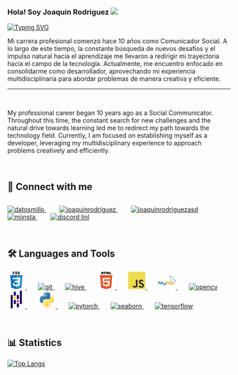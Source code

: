 ### Hola! Soy Joaquin Rodriguez <img src="https://media.giphy.com/media/hvRJCLFzcasrR4ia7z/giphy.gif" width="28">

[![Typing SVG](https://readme-typing-svg.demolab.com?font=Roboto+Mono&duration=3000&pause=1500&color=008B8B&center=false&vCenter=true&repeat=true&width=800&lines=%F0%9F%91%A8%E2%80%8D%F0%9F%92%BB+En+el+camino+de+convertirme+en+un+desarrollador+de+impacto;%F0%9F%91%A8%E2%80%8D%F0%9F%92%BB+On+my+way+to+becoming+an+impactful+developer;%F0%9F%92%A1+Transformando+ideas+en+soluciones+tecnol%C3%B3gicas;%F0%9F%92%A1+Transforming+ideas+into+technological+solutions)](https://git.io/typing-svg)

Mi carrera profesional comenzó hace 10 años como Comunicador Social. A lo largo de este tiempo, la constante búsqueda de nuevos desafíos y el impulso natural hacia el aprendizaje me llevaron a redirigir mi trayectoria hacia el campo de la tecnología. Actualmente, me encuentro enfocado en consolidarme como desarrollador, aprovechando mi experiencia multidisciplinaria para abordar problemas de manera creativa y eficiente.

---
&nbsp;

My professional career began 10 years ago as a Social Communicator. Throughout this time, the constant search for new challenges and the natural drive towards learning led me to redirect my path towards the technology field. Currently, I am focused on establishing myself as a developer, leveraging my multidisciplinary experience to approach problems creatively and efficiently.


&nbsp;

## 🚀 Connect with me

<p align="left" style="margin-top: 30px;">
  <a href="https://x.com/datosmillo" target="blank" style="margin-right: 30px;">
    <img src="https://raw.githubusercontent.com/rahuldkjain/github-profile-readme-generator/master/src/images/icons/Social/twitter.svg" alt="datosmillo" height="35" width="35" />
  </a>
  <a href="https://www.linkedin.com/in/joaquin-rodriguez-blangino/" target="blank" style="margin-right: 30px;">
    <img src="https://raw.githubusercontent.com/rahuldkjain/github-profile-readme-generator/master/src/images/icons/Social/linked-in-alt.svg" alt="joaquinrodriguez" height="35" width="35" />
  </a>
  <a href="https://www.facebook.com/joaquin.rodriguez.54390876" target="blank" style="margin-right: 30px;">
    <img src="https://raw.githubusercontent.com/rahuldkjain/github-profile-readme-generator/master/src/images/icons/Social/facebook.svg" alt="joaquinrodriguezasd" height="35" width="35" />
  </a>
  <a href="https://www.instagram.com/jrodriguezblangino/" target="blank" style="margin-right: 30px;">
    <img src="https://raw.githubusercontent.com/rahuldkjain/github-profile-readme-generator/master/src/images/icons/Social/instagram.svg" alt="miinsta" height="35" width="35" />
  </a>
  <a href="https://discord.gg/jrodriguezblangino" target="blank">
    <img src="https://raw.githubusercontent.com/rahuldkjain/github-profile-readme-generator/master/src/images/icons/Social/discord.svg" alt="discord linl" height="35" width="35" />
  </a>
</p>


&nbsp;
&nbsp;

## 🛠️ Languages and Tools

<p align="left" style="margin-top: 20px;">
  <a href="https://www.w3schools.com/css/" target="_blank" rel="noreferrer" style="margin-right: 25px;"> 
    <img src="https://raw.githubusercontent.com/devicons/devicon/master/icons/css3/css3-original-wordmark.svg" alt="css3" width="40" height="40"/>
  </a> 
  <a href="https://git-scm.com/" target="_blank" rel="noreferrer" style="margin-right: 25px;">
    <img src="https://www.vectorlogo.zone/logos/git-scm/git-scm-icon.svg" alt="git" width="40" height="40"/>
  </a>
  <a href="https://hive.apache.org/" target="_blank" rel="noreferrer" style="margin-right: 25px;">
    <img src="https://www.vectorlogo.zone/logos/apache_hive/apache_hive-icon.svg" alt="hive" width="40" height="40"/>
  </a>  
  <a href="https://www.w3.org/html/" target="_blank" rel="noreferrer" style="margin-right: 25px;"> 
    <img src="https://raw.githubusercontent.com/devicons/devicon/master/icons/html5/html5-original-wordmark.svg" alt="html5" width="40" height="40"/>
  </a>  
  <a href="https://developer.mozilla.org/en-US/docs/Web/JavaScript" target="_blank" rel="noreferrer" style="margin-right: 25px;"> 
    <img src="https://raw.githubusercontent.com/devicons/devicon/master/icons/javascript/javascript-original.svg" alt="javascript" width="40" height="40"/>
  </a>
  <a href="https://www.mysql.com/" target="_blank" rel="noreferrer" style="margin-right: 25px;"> 
    <img src="https://raw.githubusercontent.com/devicons/devicon/master/icons/mysql/mysql-original-wordmark.svg" alt="mysql" width="40" height="40"/>
  </a> 
  <a href="https://opencv.org/" target="_blank" rel="noreferrer" style="margin-right: 25px;"> 
    <img src="https://www.vectorlogo.zone/logos/opencv/opencv-icon.svg" alt="opencv" width="40" height="40"/>
  </a>
  <a href="https://pandas.pydata.org/" target="_blank" rel="noreferrer" style="margin-right: 25px;"> 
    <img src="https://raw.githubusercontent.com/devicons/devicon/2ae2a900d2f041da66e950e4d48052658d850630/icons/pandas/pandas-original.svg" alt="pandas" width="40" height="40"/>
  </a>
  <a href="https://www.python.org" target="_blank" rel="noreferrer" style="margin-right: 25px;"> 
    <img src="https://raw.githubusercontent.com/devicons/devicon/master/icons/python/python-original.svg" alt="python" width="40" height="40"/>
  </a>
  <a href="https://pytorch.org/" target="_blank" rel="noreferrer" style="margin-right: 25px;"> 
    <img src="https://www.vectorlogo.zone/logos/pytorch/pytorch-icon.svg" alt="pytorch" width="40" height="40"/>
  </a>
  <a href="https://seaborn.pydata.org/" target="_blank" rel="noreferrer" style="margin-right: 25px;"> 
    <img src="https://seaborn.pydata.org/_images/logo-mark-lightbg.svg" alt="seaborn" width="40" height="40"/>
  </a>
  <a href="https://www.tensorflow.org" target="_blank" rel="noreferrer"> 
    <img src="https://www.vectorlogo.zone/logos/tensorflow/tensorflow-icon.svg" alt="tensorflow" width="40" height="40"/>
  </a>  
</p>


&nbsp;
&nbsp;

## 📊 Statistics 

[![Top Langs](https://github-readme-stats.vercel.app/api/top-langs/?username=jrodriguezblangino&layout=compact&theme=tokyonight)](https://github.com/anuraghazra/github-readme-stats)
